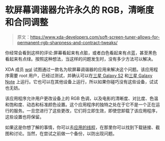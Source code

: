 # 软屏幕调谐器允许永久的 RGB，清晰度和合同调整

> 原文：<https://www.xda-developers.com/soft-screen-tuner-allows-for-permanent-rgb-sharpness-and-contract-tweaks/>

你经常会看到这样的评论:屏幕看起来有点脏，或者白色看起来有点蓝，甚至黑色看起来有点绿。按照这种想法，当这样的问题发生时，没有多少方法可以解决。

XDA 成员 [wql](http://forum.xda-developers.com/member.php?u=1294299) 试图通过一款名为软屏幕调谐器的应用来解决这个问题。该应用程序需要 root 用户，已经过测试，并确认可以在[三星 Galaxy S2](http://forum.xda-developers.com/forumdisplay.php?f=1055) 和[三星 Galaxy Note](http://forum.xda-developers.com/forumdisplay.php?f=1346) 上运行。它也可以在其他设备上运行，所以如果你碰巧没有这些设备，试试也无妨。

该应用程序允许用户更改设备上的 RGB 色调，以及电影的清晰度、对比度、色温和饱和度、动态和标准颜色设置。这个应用程序的独特之处在于它不是一个正在运行的服务。一旦您进行了这些更改，它们将立即生效，即使您卸载了该应用程序，这些设置也将保留。

如果这是你想了解的事情，你可以去[应用的线程](http://forum.xda-developers.com/showthread.php?t=1366280)，在那里你可以找到下载链接、截图和讨论。当然，在尝试之前做一个备份，以防出现问题。